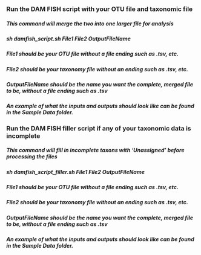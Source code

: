 
### Run the DAM FISH script with your OTU file and taxonomic file 
##### This command will merge the two into one larger file for analysis

##### sh damfish_script.sh File1 File2 OutputFileName

##### File1 should be your OTU file without a file ending such as .tsv, etc.
##### File2 should be your taxonomy file without an ending such as .tsv, etc.
##### OutputFileName should be the name you want the complete, merged file to be, without a file ending such as .tsv

##### An example of what the inputs and outputs should look like can be found in the Sample Data folder.

### Run the DAM FISH filler script if any of your taxonomic data is incomplete
##### This command will fill in incomplete taxons with ‘Unassigned’ before processing the files
	
##### sh damfish_script_filler.sh File1 File2 OutputFileName
	
##### File1 should be your OTU file without a file ending such as .tsv, etc.
##### File2 should be your taxonomy file without an ending such as .tsv, etc.
##### OutputFileName should be the name you want the complete, merged file to be, without a file ending such as .tsv

##### An example of what the inputs and outputs should look like can be found in the Sample Data folder.
